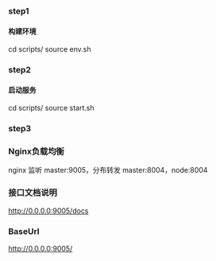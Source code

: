 ### step1
#### 构建环境
cd scripts/ </n>
source env.sh </n>

### step2
#### 启动服务
cd scripts/ </n>
source start.sh </n>

### step3
### Nginx负载均衡
nginx 监听 master:9005，分布转发 master:8004，node:8004

### 接口文档说明
http://0.0.0.0:9005/docs

### BaseUrl
http://0.0.0.0:9005/
